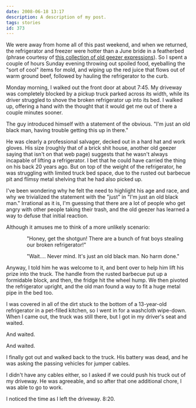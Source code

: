```yaml
---
date: 2008-06-18 13:17
description: A description of my post.
tags: stories
id: 373
---
```

We were away from home all of this past weekend, and when we returned, the refrigerator and freezer were hotter than a June bride in a featherbed (phrase courtesy of <a href="http://www.rootsweb.ancestry.com/~genepool/amerispeak/weather.htm" target="_blank">this collection of old geezer expressions</a>).  So I spent a couple of hours Sunday evening throwing out spoiled food, eyeballing the "sort of cool" items for mold, and wiping up the red juice that flows out of warm ground beef, followed by hauling the refrigerator to the curb.
<!--more-->
Monday morning, I walked out the front door at about 7:45.  My driveway was completely blocked by a pickup truck parked across its width, while its driver struggled to shove the broken refrigerator up into its bed.  I walked up, offering a hand with the thought that it would get me out of there a couple minutes sooner.  

The guy introduced himself with a statement of the obvious.  "I'm just an old black man, having trouble getting this up in there."

He was clearly a professional salvager, decked out in a hard hat and work gloves.  His size (roughly that of a brick shit house, another old geezer saying that isn't on that web page) suggests that he wasn't always incapable of lifting a refrigerator.  I bet that he could have carried the thing on his back 20 years ago.  But on top of the weight of the refrigerator, he was struggling with limited truck bed space, due to the rusted out barbecue pit and flimsy metal shelving that he had also picked up.
 
I've been wondering why he felt the need to highlight his age and race, and why we trivialized the statement with the "just" in "I'm just an old black man."  Irrational as it is, I'm guessing that there are a lot of people who get angry with other people taking their trash, and the old geezer has learned a way to defuse that initial reaction.

Although it amuses me to think of a more unlikely scenario:

<div style="padding-left:4em">"Honey, get the shotgun!  There are a bunch of frat boys stealing our broken refrigerator!"

"Wait....  Never mind.  It's just an old black man.  No harm done."</div>

Anyway, I told him he was welcome to it, and bent over to help him lift his prize into the truck.  The handle from the rusted barbecue put up a formidable block, and then, the fridge hit the wheel hump.  We then pivoted the refrigerator upright, and the old man found a way to fit a huge metal pipe in the bed too.

I was covered in all of the dirt stuck to the bottom of a 13-year-old refrigerator in a pet-filled kitchen, so I went in for a washcloth wipe-down.  When I came out, the truck was still there, but I got in my driver's seat and waited.

And waited.

And waited.

I finally got out and walked back to the truck.  His battery was dead, and he was asking the passing vehicles for jumper cables.

I didn't have any cables either, so I asked if we could push his truck out of my driveway.  He was agreeable, and so after that one additional chore, I was able to go to work.

I noticed the time as I left the driveway.  8:20.